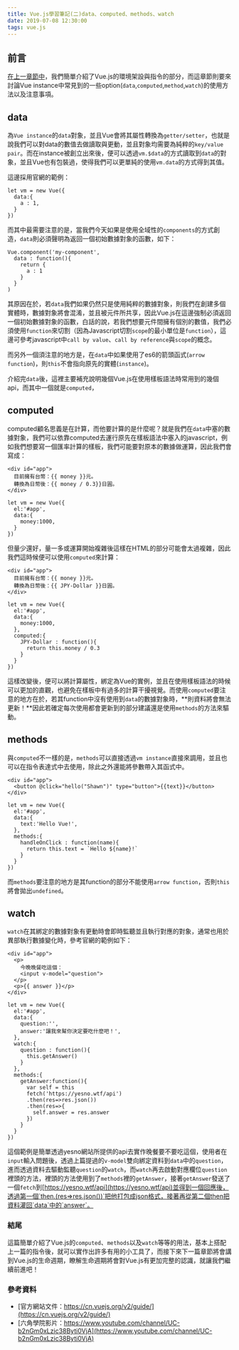 ```yaml
---
title: Vue.js學習筆記(二)data、computed、methods、watch
date: 2019-07-08 12:30:00
tags: vue.js
---
```


## 前言
[在上一章節中](https://shawnlin0201.github.io/2019/07/07/Vue-js-note-001/)，我們簡單介紹了Vue.js的環境架設與指令的部分，而這章節則要來討論Vue instance中常見到的一些option(`data`,`computed`,`method`,`watch`)的使用方法以及注意事項。

## data
為`Vue instance`的`data`對象，並且Vue會將其屬性轉換為`getter/setter`，也就是說我們可以對data的數值去做讀取與更動，並且對象均需要為純粹的`key/value pair`。而在instance被創立出來後，便可以透過`vm.$data`的方式讀取到`data`的對象，並且Vue也有包裝過，使得我們可以更單純的使用`vm.data`的方式得到其值。

這邊採用官網的範例：
```
let vm = new Vue({
  data:{
    a : 1,
  }
})

```
而其中最需要注意的是，當我們今天如果是使用全域性的`components`的方式創造，`data`則必須聲明為返回一個初始數據對象的函數，如下：

```
Vue.component('my-component',
  data : function(){
    return {
      a : 1
    }
  }
)

```
其原因在於，若`data`我們如果仍然只是使用純粹的數據對象，則我們在創建多個實體時，數據對象將會混淆，並且被元件所共享，因此Vue.js在這邊強制必須返回一個初始數據對象的函數，白話的說，若我們想要元件間擁有個別的數值，我們必須使用`function`來切割（因為Javascript切割`scope`的最小單位是`function`），這邊可參考javascript中`call by value`、`call by reference`與`scope`的概念。

而另外一個須注意的地方是，在`data`中如果使用了es6的箭頭函式(`arrow function`)，則`this`不會指向原先的實體(`instance`)。

介紹完`data`後，這裡主要補充說明幾個Vue.js在使用樣板語法時常用到的幾個api，而其中一個就是`computed`，

## computed

computed顧名思義是在計算，而他要計算的是什麼呢？就是我們在`data`中塞的數據對象，我們可以依靠computed去運行原先在樣板語法中塞入的javascript，例如我們想要寫一個匯率計算的樣板，我們可能要對原本的數據做運算，因此我們會寫成：

```
<div id="app">
  目前擁有台幣：{{ money }}元。
  轉換為日幣後：{{ money / 0.3}}日圓。
</div>
```
```
let vm = new Vue({
  el:'#app',
  data:{
    money:1000,
  }
})
```
但量少還好，量一多或運算開始複雜後這樣在HTML的部分可能會太過複雜，因此我們這時候便可以使用`computed`來計算：
```
<div id="app">
  目前擁有台幣：{{ money }}元。
  轉換為日幣後：{{ JPY-Dollar }}日圓。
</div>
```
```
let vm = new Vue({
  el:'#app',
  data:{
    money:1000,
  },
  computed:{
    JPY-Dollar : function(){
      return this.money / 0.3
    }
  }
})
```
這樣改變後，便可以將計算屬性，綁定為Vue的實例，並且在使用樣板語法的時候可以更加的直觀，也避免在樣板中有過多的計算干擾視覺。而使用`computed`要注意的地方在於，若其function中沒有使用到`data`的數據對象時，**則資料將會無法更新！**因此若確定每次使用都會更新到的部分建議還是使用`methods`的方法來驅動。

## methods
與`computed`不一樣的是，`methods`可以直接透過`vm instance`直接來調用，並且也可以在指令表達式中去使用，除此之外還能將參數帶入其函式中。

```
<div id="app">
  <button @click="hello("Shawn")" type="button">{{text}}</button>
</div>
```
```
let vm = new Vue({
  el:'#app',
  data:{
    text:'Hello Vue!',
  },
  methods:{
    handleOnClick : function(name){
      return this.text = `Hello ${name}!`
    }
  }
})
```

而`methods`要注意的地方是其function的部分不能使用`arrow function`，否則`this`將會拋出`undefined`。

## watch

`watch`在其綁定的數據對象有更動時會即時監聽並且執行對應的對象，通常也用於異部執行數據變化時，參考官網的範例如下：

```
<div id="app">
  <p>
    今晚晚餐吃這個：
    <input v-model="question">
  </p>
  <p>{{ answer }}</p>
</div>
```
```
let vm = new Vue({
  el:'#app',
  data:{
    question:'',
    answer:'讓我來幫你決定要吃什麼吧！',
  },
  watch:{
    question : function(){
      this.getAnswer()
    }
  },
  methods:{
    getAnswer:function(){
      var self = this
      fetch('https://yesno.wtf/api')
      .then(res=>res.json())
      .then(res=>{
        self.answer = res.answer
      })
    }
  }
})
```
這個範例是簡單透過yesno網站所提供的api去實作晚餐要不要吃這個，使用者在`input`輸入問題後，透過上篇提過的`v-model`雙向綁定資料到`data`中的`question`，進而透過資料去驅動監聽`question`的`watch`，而`watch`再去啟動對應欄位`question`裡頭的方法，裡頭的方法使用到了`methods`裡的`getAnswer`，接著`getAnswer`發送了一個`fetch`到[https://yesno.wtf/api](https://yesno.wtf/api)並得到一個回應後，透過第一個`then.(res=>res.json())`把他打包成json格式，接著再從第二個then把資料灌回`data`中的`answer`。

### 結尾
這篇簡單介紹了Vue.js的`computed`、`methods`以及`watch`等等的用法，基本上搭配上一篇的指令後，就可以實作出許多有用的小工具了，而接下來下一篇章節將會講到Vue.js的生命週期，瞭解生命週期將會對Vue.js有更加完整的認識，就讓我們繼續前進吧！


### 參考資料

- [官方網站文件：https://cn.vuejs.org/v2/guide/](https://cn.vuejs.org/v2/guide/)
- [六角學院影片：https://www.youtube.com/channel/UC-b2nGm0xLzic38Byti0VjA](https://www.youtube.com/channel/UC-b2nGm0xLzic38Byti0VjA)
